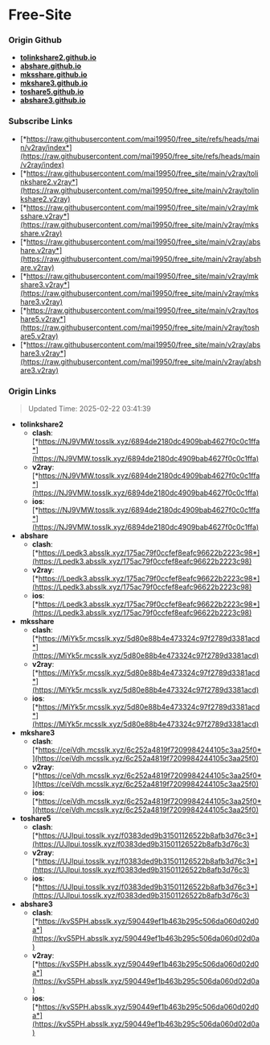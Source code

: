 # Free-Site

### Origin Github

- [**tolinkshare2.github.io**](https://github.com/tolinkshare2/tolinkshare2.github.io)
- [**abshare.github.io**](https://github.com/abshare/abshare.github.io)
- [**mksshare.github.io**](https://github.com/mksshare/mksshare.github.io)
- [**mkshare3.github.io**](https://github.com/mkshare3/mkshare3.github.io)
- [**toshare5.github.io**](https://github.com/toshare5/toshare5.github.io)
- [**abshare3.github.io**](https://github.com/abshare3/abshare3.github.io)

### Subscribe Links

- [*https://raw.githubusercontent.com/mai19950/free_site/refs/heads/main/v2ray/index*](https://raw.githubusercontent.com/mai19950/free_site/refs/heads/main/v2ray/index)
- [*https://raw.githubusercontent.com/mai19950/free_site/main/v2ray/tolinkshare2.v2ray*](https://raw.githubusercontent.com/mai19950/free_site/main/v2ray/tolinkshare2.v2ray)
- [*https://raw.githubusercontent.com/mai19950/free_site/main/v2ray/mksshare.v2ray*](https://raw.githubusercontent.com/mai19950/free_site/main/v2ray/mksshare.v2ray)
- [*https://raw.githubusercontent.com/mai19950/free_site/main/v2ray/abshare.v2ray*](https://raw.githubusercontent.com/mai19950/free_site/main/v2ray/abshare.v2ray)
- [*https://raw.githubusercontent.com/mai19950/free_site/main/v2ray/mkshare3.v2ray*](https://raw.githubusercontent.com/mai19950/free_site/main/v2ray/mkshare3.v2ray)
- [*https://raw.githubusercontent.com/mai19950/free_site/main/v2ray/toshare5.v2ray*](https://raw.githubusercontent.com/mai19950/free_site/main/v2ray/toshare5.v2ray)
- [*https://raw.githubusercontent.com/mai19950/free_site/main/v2ray/abshare3.v2ray*](https://raw.githubusercontent.com/mai19950/free_site/main/v2ray/abshare3.v2ray)

### Origin Links

> Updated Time: 2025-02-22 03:41:39

- **tolinkshare2**
  - **clash**: [*https://NJ9VMW.tosslk.xyz/6894de2180dc4909bab4627f0c0c1ffa*](https://NJ9VMW.tosslk.xyz/6894de2180dc4909bab4627f0c0c1ffa)
  - **v2ray**: [*https://NJ9VMW.tosslk.xyz/6894de2180dc4909bab4627f0c0c1ffa*](https://NJ9VMW.tosslk.xyz/6894de2180dc4909bab4627f0c0c1ffa)
  - **ios**: [*https://NJ9VMW.tosslk.xyz/6894de2180dc4909bab4627f0c0c1ffa*](https://NJ9VMW.tosslk.xyz/6894de2180dc4909bab4627f0c0c1ffa)
- **abshare**
  - **clash**: [*https://Lpedk3.absslk.xyz/175ac79f0ccfef8eafc96622b2223c98*](https://Lpedk3.absslk.xyz/175ac79f0ccfef8eafc96622b2223c98)
  - **v2ray**: [*https://Lpedk3.absslk.xyz/175ac79f0ccfef8eafc96622b2223c98*](https://Lpedk3.absslk.xyz/175ac79f0ccfef8eafc96622b2223c98)
  - **ios**: [*https://Lpedk3.absslk.xyz/175ac79f0ccfef8eafc96622b2223c98*](https://Lpedk3.absslk.xyz/175ac79f0ccfef8eafc96622b2223c98)
- **mksshare**
  - **clash**: [*https://MiYk5r.mcsslk.xyz/5d80e88b4e473324c97f2789d3381acd*](https://MiYk5r.mcsslk.xyz/5d80e88b4e473324c97f2789d3381acd)
  - **v2ray**: [*https://MiYk5r.mcsslk.xyz/5d80e88b4e473324c97f2789d3381acd*](https://MiYk5r.mcsslk.xyz/5d80e88b4e473324c97f2789d3381acd)
  - **ios**: [*https://MiYk5r.mcsslk.xyz/5d80e88b4e473324c97f2789d3381acd*](https://MiYk5r.mcsslk.xyz/5d80e88b4e473324c97f2789d3381acd)
- **mkshare3**
  - **clash**: [*https://ceiVdh.mcsslk.xyz/6c252a4819f7209984244105c3aa25f0*](https://ceiVdh.mcsslk.xyz/6c252a4819f7209984244105c3aa25f0)
  - **v2ray**: [*https://ceiVdh.mcsslk.xyz/6c252a4819f7209984244105c3aa25f0*](https://ceiVdh.mcsslk.xyz/6c252a4819f7209984244105c3aa25f0)
  - **ios**: [*https://ceiVdh.mcsslk.xyz/6c252a4819f7209984244105c3aa25f0*](https://ceiVdh.mcsslk.xyz/6c252a4819f7209984244105c3aa25f0)
- **toshare5**
  - **clash**: [*https://UJIpui.tosslk.xyz/f0383ded9b31501126522b8afb3d76c3*](https://UJIpui.tosslk.xyz/f0383ded9b31501126522b8afb3d76c3)
  - **v2ray**: [*https://UJIpui.tosslk.xyz/f0383ded9b31501126522b8afb3d76c3*](https://UJIpui.tosslk.xyz/f0383ded9b31501126522b8afb3d76c3)
  - **ios**: [*https://UJIpui.tosslk.xyz/f0383ded9b31501126522b8afb3d76c3*](https://UJIpui.tosslk.xyz/f0383ded9b31501126522b8afb3d76c3)
- **abshare3**
  - **clash**: [*https://kvS5PH.absslk.xyz/590449ef1b463b295c506da060d02d0a*](https://kvS5PH.absslk.xyz/590449ef1b463b295c506da060d02d0a)
  - **v2ray**: [*https://kvS5PH.absslk.xyz/590449ef1b463b295c506da060d02d0a*](https://kvS5PH.absslk.xyz/590449ef1b463b295c506da060d02d0a)
  - **ios**: [*https://kvS5PH.absslk.xyz/590449ef1b463b295c506da060d02d0a*](https://kvS5PH.absslk.xyz/590449ef1b463b295c506da060d02d0a)
